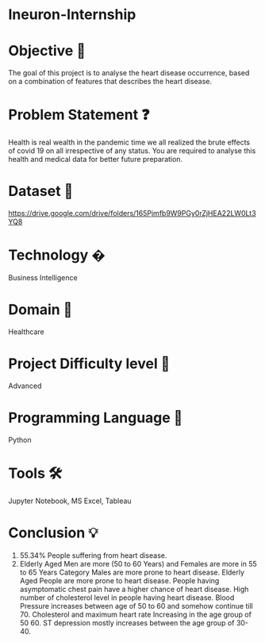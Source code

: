 # Ineuron-Internship

# Objective 🎯

The goal of this project is to analyse the heart disease occurrence, based on a combination of features that describes the heart disease.

# Problem Statement ❓

Health is real wealth in the pandemic time we all realized the brute effects of covid 19 on all irrespective of any status. You are required to analyse this health and medical data for better future preparation.

# Dataset 📀

https://drive.google.com/drive/folders/165Pjmfb9W9PGy0rZjHEA22LW0Lt3YQ8

# Technology �

Business Intelligence

# Domain 🏥

Healthcare

# Project Difficulty level 🥇

Advanced

# Programming Language 🐍

Python

# Tools 🛠

Jupyter Notebook, MS Excel, Tableau

# Conclusion 💡

1. 55.34% People suffering from heart disease.
2. Elderly Aged Men are more (50 to 60 Years) and Females are more in 55 to 65 Years Category
Males are more prone to heart disease.
Elderly Aged People are more prone to heart disease.
People having asymptomatic chest pain have a higher chance of heart disease.
High number of cholesterol level in people having heart disease.
Blood Pressure increases between age of 50 to 60 and somehow continue till 70.
Cholesterol and maximum heart rate Increasing in the age group of 50 60.
ST depression mostly increases between the age group of 30-40.
